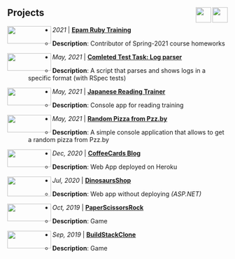 ## Projects<a href="https://www.linkedin.com/in/ekaterina-balabanovich/"><img align="right" src="https://camo.githubusercontent.com/c8a9c5b414cd812ad6a97a46c29af67239ddaeae08c41724ff7d945fb4c047e5/68747470733a2f2f6564656e742e6769746875622e696f2f537570657254696e7949636f6e732f696d616765732f7376672f6c696e6b6564696e2e737667" width="35" height="35" /></a><a href="https://twitter.com/kate_tomosimasu"><img align="right" src="https://camo.githubusercontent.com/35b0b8bfbd8840f35607fb56ad0a139047fd5d6e09ceb060c5c6f0a5abd1044c/68747470733a2f2f6564656e742e6769746875622e696f2f537570657254696e7949636f6e732f696d616765732f7376672f747769747465722e737667" width="35" height="35" /></a>

<img align="left" src="https://img.shields.io/badge/ruby-%23CC342D.svg?style=for-the-badge&logo=ruby&logoColor=white" width="100" height="40" />
<ul>
 <li><i>2021</i> | <a href="https://github.com/miseinen/miseinen/blob/main/task-description.md"><b>Epam Ruby Training</b></a></li>
 <ul><li><b>Description</b>: Contributor of Spring-2021 course homeworks</ul>
</ul>


<img align="left" src="https://img.shields.io/badge/ruby-%23CC342D.svg?style=for-the-badge&logo=ruby&logoColor=white" width="100" height="40" />
<ul>
 <li><i>May, 2021</i> |  <a href="https://github.com/miseinen/views-count-log-parser"><b>Comleted Test Task: Log parser</b></a> </li>
 <ul><li><b>Description</b>: A script that parses and shows logs in a specific format (with RSpec tests)</li></ul>
</ul>


<img align="left" src="https://img.shields.io/badge/ruby-%23CC342D.svg?style=for-the-badge&logo=ruby&logoColor=white" width="100" height="40" />
<ul>
 <li><i>May, 2021</i> |  <a href="https://github.com/miseinen/japanese-reading-trainer"><b>Japanese Reading Trainer</b></a></li>
 <ul><li><b>Description</b>: Console app for reading training</li></ul>
</ul>


<img align="left" src="https://img.shields.io/badge/ruby-%23CC342D.svg?style=for-the-badge&logo=ruby&logoColor=white" width="100" height="40" />
<ul>
 <li><i>May, 2021</i> |  <a href="https://github.com/miseinen/random-pizza-from-pzz"><b>Random Pizza from Pzz.by</b></a> </li>
 <ul><li><b>Description</b>: A simple console application that allows to get a random pizza from Pzz.by</li></ul>
</ul>


<img align="left" src="https://img.shields.io/badge/rails-%23CC0000.svg?style=for-the-badge&logo=ruby-on-rails&logoColor=white" width="100" height="40" />
<ul>
 <li><i>Dec, 2020</i> |  <a href="https://github.com/miseinen/coffee-cards-blog"><b>CoffeeCards Blog</b></a> </li>
 <ul><li><b>Description</b>: Web App deployed on Heroku</li></ul>
</ul>

<img align="left" src="https://img.shields.io/badge/.NET-5C2D91?style=for-the-badge&logo=.net&logoColor=white" width="100" height="45" />
<ul>
 <li><i>Jul, 2020</i> |  <a href="https://github.com/miseinen/DinosaursShop"><b>DinosaursShop</b></a> </li>
 <ul><li><b>Description</b>: Web app without deploying <i>(ASP.NET)</i></li></ul>
</ul>

<img align="left" src="https://img.shields.io/badge/unity-%23000000.svg?style=for-the-badge&logo=unity&logoColor=white" width="100" height="40" />
<ul>
 <li><i>Oct, 2019</i> |  <a href="https://github.com/miseinen/DinosaursShop"><b>PaperScissorsRock</b></a> </li>
 <ul><li><b>Description</b>: Game</li></ul>
</ul>

<img align="left" src="https://img.shields.io/badge/unity-%23000000.svg?style=for-the-badge&logo=unity&logoColor=white" width="100" height="40" />
<ul>
 <li><i>Sep, 2019</i> |  <a href="https://github.com/miseinen/DinosaursShop"><b>BuildStackClone</b></a> </li>
 <ul><li><b>Description</b>: Game</li></ul>
</ul>

